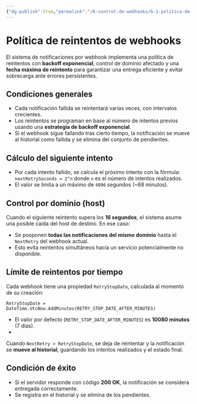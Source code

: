 ```yaml
---
{"dg-publish":true,"permalink":"/6-control-de-webhooks/6-2-politica-de-reintentos-de-webhooks/"}
---
```


# Política de reintentos de webhooks

El sistema de notificaciones por webhook implementa una política de reintentos con **backoff exponencial**, control de dominio afectado y una **fecha máxima de reintento** para garantizar una entrega eficiente y evitar sobrecarga ante errores persistentes.

## Condiciones generales

- Cada notificación fallida se reintentará varias veces, con intervalos crecientes.
- Los reintentos se programan en base al número de intentos previos usando una **estrategia de backoff exponencial**.
- Si el webhook sigue fallando tras cierto tiempo, la notificación se mueve al historial como fallida y se elimina del conjunto de pendientes.
   
## Cálculo del siguiente intento

- Por cada intento fallido, se calcula el próximo intento con la fórmula: `nextRetrySeconds = 2^n` donde `n` es el número de intentos realizados.
- El valor se limita a un máximo de `4096` segundos (~68 minutos).
## Control por dominio (host)

Cuando el siguiente reintento supera los **16 segundos**, el sistema asume una posible caída del host de destino. En ese caso:

- Se posponen **todas las notificaciones del mismo dominio** hasta el `NextRetry` del webhook actual.
- Esto evita reintentos simultáneos hacia un servicio potencialmente no disponible.

## Límite de reintentos por tiempo

Cada webhook tiene una propiedad `RetryStopDate`, calculada al momento de su creación:

`RetryStopDate = DateTime.UtcNow.AddMinutes(RETRY_STOP_DATE_AFTER_MINUTES)`

- El valor por defecto (`RETRY_STOP_DATE_AFTER_MINUTES`) es **10080 minutos** (7 días).
- 

Cuando `NextRetry > RetryStopDate`, se deja de reintentar y la notificación se **mueve al historial**, guardando los intentos realizados y el estado final.

## Condición de éxito

- Si el servidor responde con código **200 OK**, la notificación se considera entregada correctamente.
- Se registra en el historial y se elimina de los pendientes.


